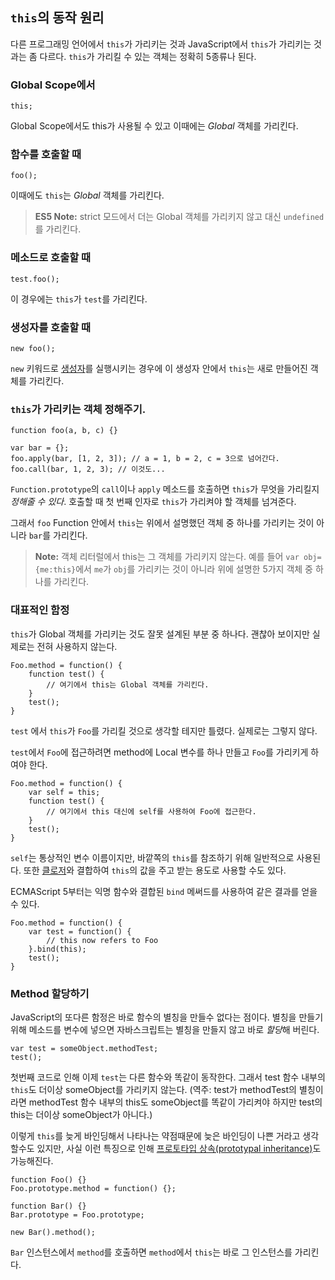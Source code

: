 ## `this`의 동작 원리

다른 프로그래밍 언어에서 `this`가 가리키는 것과 JavaScript에서 `this`가 가리키는 것과는 좀 다르다. `this`가 가리킬 수 있는 객체는 정확히 5종류나 된다.

### Global Scope에서

    this;

Global Scope에서도 this가 사용될 수 있고 이때에는 *Global* 객체를 가리킨다.

### 함수를 호출할 때

    foo();

이때에도 `this`는 *Global* 객체를 가리킨다.

> **ES5 Note:** strict 모드에서 더는 Global 객체를 가리키지 않고 대신 `undefined`를 가리킨다.

### 메소드로 호출할 때

    test.foo(); 

이 경우에는 `this`가 `test`를 가리킨다.

### 생성자를 호출할 때

    new foo(); 

`new` 키워드로 [생성자](#function.constructors)를 실행시키는 경우에 이 생성자 안에서 `this`는 새로 만들어진 객체를 가리킨다.

### `this`가 가리키는 객체 정해주기.

    function foo(a, b, c) {}

    var bar = {};
    foo.apply(bar, [1, 2, 3]); // a = 1, b = 2, c = 3으로 넘어간다.
    foo.call(bar, 1, 2, 3); // 이것도... 

`Function.prototype`의 `call`이나 `apply` 메소드를 호출하면 `this`가 무엇을 가리킬지 *정해줄 수 있다*. 호출할 때 첫 번째 인자로 `this`가 가리켜야 할 객체를 넘겨준다.

그래서 `foo` Function 안에서 `this`는 위에서 설명했던 객체 중 하나를 가리키는 것이 아니라 `bar`를 가리킨다.

> **Note:** 객체 리터럴에서 this는 그 객체를 가리키지 않는다. 예를 들어 `var obj= {me:this}`에서 `me`가 `obj`를 가리키는 것이 아니라 위에 설명한 5가지 객체 중 하나를 가리킨다.

### 대표적인 함정

`this`가 Global 객체를 가리키는 것도 잘못 설계된 부분 중 하나다. 괜찮아 보이지만 실제로는 전혀 사용하지 않는다.

    Foo.method = function() {
        function test() {
            // 여기에서 this는 Global 객체를 가리킨다.
        }
        test();
    }

`test` 에서 `this`가 `Foo`를 가리킬 것으로 생각할 테지만 틀렸다. 실제로는 그렇지 않다.

`test`에서 `Foo`에 접근하려면 method에 Local 변수를 하나 만들고 `Foo`를 가리키게 하여야 한다.

    Foo.method = function() {
        var self = this;
        function test() {
            // 여기에서 this 대신에 self를 사용하여 Foo에 접근한다.
        }
        test();
    }

`self`는 통상적인 변수 이름이지만, 바깥쪽의 `this`를 참조하기 위해 일반적으로 사용된다. 
또한 [클로저](#function.closures)와 결합하여 `this`의 값을 주고 받는 용도로 사용할 수도 있다.

ECMAScript 5부터는 익명 함수와 결합된 `bind` 메써드를 사용하여 같은 결과를 얻을 수 있다. 

    Foo.method = function() {
        var test = function() {
            // this now refers to Foo
        }.bind(this);
        test();
    }

### Method 할당하기

JavaScript의 또다른 함정은 바로 함수의 별칭을 만들수 없다는 점이다. 별칭을 만들기 위해 메소드를 변수에 넣으면 자바스크립트는 별칭을 만들지 않고 바로 *할당*해 버린다.  

    var test = someObject.methodTest;
    test();

첫번째 코드로 인해 이제 `test`는 다른 함수와 똑같이 동작한다. 그래서 test 함수 내부의 `this`도 더이상 someObject를 가리키지 않는다. (역주: test가 methodTest의 별칭이라면 methodTest 함수 내부의 this도 someObject를 똑같이 가리켜야 하지만 test의 this는 더이상 someObject가 아니다.)

이렇게 `this`를 늦게 바인딩해서 나타나는 약점때문에 늦은 바인딩이 나쁜 거라고 생각할수도 있지만, 사실 이런 특징으로 인해 [프로토타입 상속(prototypal inheritance)](#object.prototype)도 가능해진다.

    function Foo() {}
    Foo.prototype.method = function() {};

    function Bar() {}
    Bar.prototype = Foo.prototype;

    new Bar().method();

`Bar` 인스턴스에서 `method`를 호출하면 `method`에서 `this`는 바로 그 인스턴스를 가리킨다.
